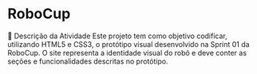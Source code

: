 # RoboCup

🧠 Descrição da Atividade
Este projeto tem como objetivo codificar, utilizando HTML5 e CSS3, o protótipo visual desenvolvido na Sprint 01 da RoboCup. O site representa a identidade visual do robô e deve conter as seções e funcionalidades descritas no protótipo.
